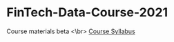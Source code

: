 # FinTech-Data-Course-2021
Course materials beta <\br>
[Course Syllabus](https://github.com/mh-orf/FinTech-Data-Course-2021/wiki/Financial-Technology-&-Data-Innovation)


